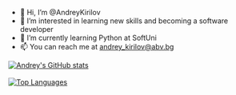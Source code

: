- 👋 Hi, I’m @AndreyKirilov
- 👀 I’m interested in learning new skills and becoming a software developer
- 🌱 I’m currently learning Python at SoftUni
- 📫 You can reach me at andrey_kirilov@abv.bg

[![Andrey's GitHub stats](https://github-readme-stats.vercel.app/api?username=AndreyKirilov&show_icons=true&theme=tokyonight)](https://github.com/AndreyKirilov/github-readme-stats)
<br><br>
[![Top Languages](https://github-readme-stats.vercel.app/api/top-langs/?username=AndreyKirilov&layout=compact&theme=tokyonight)](https://github.com/AndreyKirilov/github-readme-stats)

<!---
AndreyKirilov/AndreyKirilov is a ✨ special ✨ repository because its `README.md` (this file) appears on your GitHub profile.
You can click the Preview link to take a look at your changes.
--->
